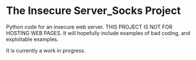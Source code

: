 # The Insecure Server_Socks Project
Python code for an insecure web server. THIS PROJECT IS NOT FOR HOSTING WEB PAGES.
It will hopefully include examples of bad coding, and exploitable examples.

It is currently a work in progress.
